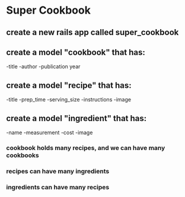 # Super Cookbook

## create a new rails app called super_cookbook

## create a model "cookbook" that has:
  -title
  -author
  -publication year

## create a model "recipe" that has:
  -title
  -prep_time
  -serving_size
  -instructions
  -image

## create a model "ingredient" that has:
  -name
  -measurement
  -cost
  -image


### cookbook holds many recipes, and we can have many cookbooks
### recipes can have many ingredients
### ingredients can have many recipes